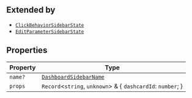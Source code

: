 ## Extended by

- [`ClickBehaviorSidebarState`](ClickBehaviorSidebarState.md)
- [`EditParameterSidebarState`](EditParameterSidebarState.md)

## Properties

| Property                   | Type                                                            |
| -------------------------- | --------------------------------------------------------------- |
| <a id="name"></a> `name?`  | [`DashboardSidebarName`](DashboardSidebarName.md)               |
| <a id="props"></a> `props` | `Record`\<`string`, `unknown`\> & \{ `dashcardId`: `number`; \} |
